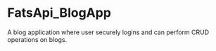# FatsApi_BlogApp
A blog application where user securely logins and can perform CRUD operations on blogs.

